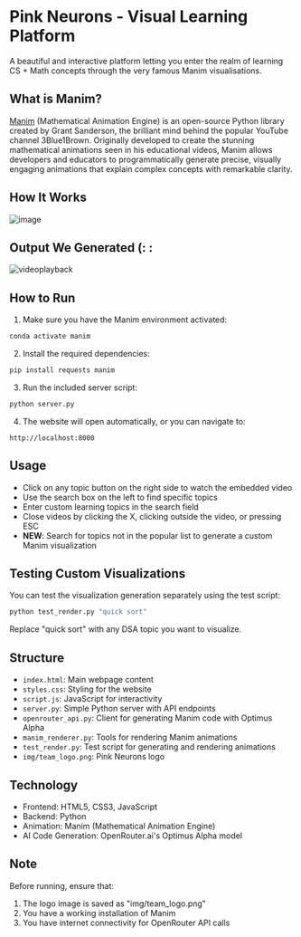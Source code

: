 # Pink Neurons - Visual Learning Platform

A beautiful and interactive platform letting you enter the realm of learning CS + Math concepts through the very famous Manim visualisations.

## What is Manim?
[Manim](https://www.manim.community/) (Mathematical Animation Engine) is an open-source Python library created by Grant Sanderson, the brilliant mind behind the popular YouTube channel 3Blue1Brown. Originally developed to create the stunning mathematical animations seen in his educational videos, Manim allows developers and educators to programmatically generate precise, visually engaging animations that explain complex concepts with remarkable clarity. 

## How It Works
![image](https://github.com/user-attachments/assets/4191d0b9-d7c3-4a7b-8ce7-325449f1f9b4)

## Output We Generated (: :

![videoplayback](https://github.com/user-attachments/assets/4a909c03-d6d7-4853-95ac-0b11adad76f0)

## How to Run

1. Make sure you have the Manim environment activated:

```bash
conda activate manim
```

2. Install the required dependencies:

```bash
pip install requests manim
```

3. Run the included server script:

```bash
python server.py
```

4. The website will open automatically, or you can navigate to:
```
http://localhost:8000
```

## Usage

- Click on any topic button on the right side to watch the embedded video
- Use the search box on the left to find specific topics
- Enter custom learning topics in the search field
- Close videos by clicking the X, clicking outside the video, or pressing ESC
- **NEW**: Search for topics not in the popular list to generate a custom Manim visualization

## Testing Custom Visualizations

You can test the visualization generation separately using the test script:

```bash
python test_render.py "quick sort"
```

Replace "quick sort" with any DSA topic you want to visualize.

## Structure

- `index.html`: Main webpage content
- `styles.css`: Styling for the website
- `script.js`: JavaScript for interactivity
- `server.py`: Simple Python server with API endpoints
- `openrouter_api.py`: Client for generating Manim code with Optimus Alpha
- `manim_renderer.py`: Tools for rendering Manim animations
- `test_render.py`: Test script for generating and rendering animations
- `img/team_logo.png`: Pink Neurons logo

## Technology

- Frontend: HTML5, CSS3, JavaScript
- Backend: Python
- Animation: Manim (Mathematical Animation Engine)
- AI Code Generation: OpenRouter.ai's Optimus Alpha model

## Note

Before running, ensure that:
1. The logo image is saved as "img/team_logo.png"
2. You have a working installation of Manim
3. You have internet connectivity for OpenRouter API calls 
